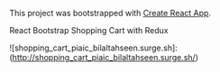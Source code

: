 This project was bootstrapped with [Create React App](https://github.com/facebook/create-react-app).


React Bootstrap Shopping Cart with Redux

![shopping_cart_piaic_bilaltahseen.surge.sh]:(http://shopping_cart_piaic_bilaltahseen.surge.sh/)
